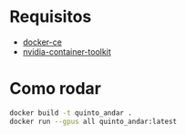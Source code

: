 # Requisitos
-  [docker-ce](https://docs.docker.com/engine/install/ubuntu/)
- [nvidia-container-toolkit](https://docs.nvidia.com/datacenter/cloud-native/container-toolkit/install-guide.html)
# Como rodar
```sh
docker build -t quinto_andar .
docker run --gpus all quinto_andar:latest
```
